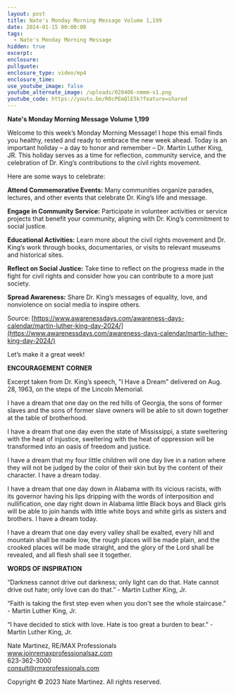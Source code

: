 ```yaml
---
layout: post
title: Nate's Monday Morning Message Volume 1,199
date: 2024-01-15 00:00:00
tags:
  - Nate's Monday Morning Message
hidden: true
excerpt:
enclosure:
pullquote:
enclosure_type: video/mp4
enclosure_time:
use_youtube_image: false
youtube_alternate_image: /uploads/020406-nmmm-v1.png
youtube_code: https://youtu.be/R0cPEmQlE5k?feature=shared
---
```

**Nate's Monday Morning Message Volume 1,199**

Welcome to this week’s Monday Morning Message! I hope this email finds you healthy, rested and ready to embrace the new week ahead. Today is an important holiday – a day to honor and remember – Dr. Martin Luther King, JR. This holiday serves as a time for reflection, community service, and the celebration of Dr. King’s contributions to the civil rights movement.

Here are some ways to celebrate:

**Attend Commemorative Events:**&nbsp;Many communities organize parades, lectures, and other events that celebrate Dr. King’s life and message.

**Engage in Community Service:**&nbsp;Participate in volunteer activities or service projects that benefit your community, aligning with Dr. King’s commitment to social justice.

**Educational Activities:**&nbsp;Learn more about the civil rights movement and Dr. King’s work through books, documentaries, or visits to relevant museums and historical sites.

**Reflect on Social Justice:**&nbsp;Take time to reflect on the progress made in the fight for civil rights and consider how you can contribute to a more just society.

**Spread Awareness:**&nbsp;Share Dr. King’s messages of equality, love, and nonviolence on social media to inspire others.

Source: [https://www.awarenessdays.com/awareness-days-calendar/martin-luther-king-day-2024/](https://www.awarenessdays.com/awareness-days-calendar/martin-luther-king-day-2024/)

Let’s make it a great week!

**ENCOURAGEMENT CORNER**&nbsp;

Excerpt taken from Dr. King’s speech, "I Have a Dream" delivered on Aug. 28, 1963, on the steps of the Lincoln Memorial.&nbsp;

I have a dream that one day on the red hills of Georgia, the sons of former slaves and the sons of former slave owners will be able to sit down together at the table of brotherhood.

I have a dream that one day even the state of Mississippi, a state sweltering with the heat of injustice, sweltering with the heat of oppression will be transformed into an oasis of freedom and justice.

I have a dream that my four little children will one day live in a nation where they will not be judged by the color of their skin but by the content of their character. I have a dream today.

I have a dream that one day down in Alabama with its vicious racists, with its governor having his lips dripping with the words of interposition and nullification, one day right down in Alabama little Black boys and Black girls will be able to join hands with little white boys and white girls as sisters and brothers. I have a dream today.

I have a dream that one day every valley shall be exalted, every hill and mountain shall be made low, the rough places will be made plain, and the crooked places will be made straight, and the glory of the Lord shall be revealed, and all flesh shall see it together.



**WORDS OF INSPIRATION**

“Darkness cannot drive out darkness; only light can do that. Hate cannot drive out hate; only love can do that.” - Martin Luther King, Jr.

“Faith is taking the first step even when you don't see the whole staircase.” - Martin Luther King, Jr.

“I have decided to stick with love. Hate is too great a burden to bear.” - Martin Luther King, Jr.

Nate Martinez, RE/MAX Professionals<br>www.joinremaxprofessionalsaz.com<br>623-362-3000<br>consult@rmxprofessionals.com

Copyright © 2023 Nate Martinez. All rights reserved.